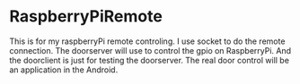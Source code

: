RaspberryPiRemote
=================

This is for my raspberryPi remote controling.
I use socket to do the remote connection.  The doorserver will use to control the gpio on RaspberryPi.  And the doorclient is just for testing the doorserver.  The real door control will be an application in the Android.
